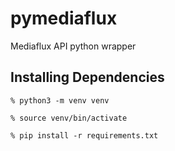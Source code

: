 # pymediaflux
Mediaflux API python wrapper

## Installing Dependencies

`% python3 -m venv venv`

`% source venv/bin/activate`

`% pip install -r requirements.txt`
